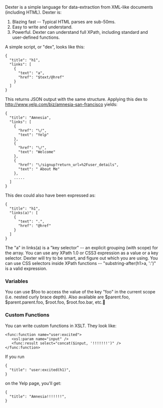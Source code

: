 Dexter is a simple language for data-extraction from XML-like documents (including HTML).  Dexter is:

1. Blazing fast -- Typical HTML parses are sub-50ms.
2. Easy to write and understand.
3. Powerful.  Dexter can understand full XPath, including standard and user-defined functions.


A simple script, or "dex", looks like this:

    {
      "title": "h1",
      "links": [
        {
          "text": "a",
          "href": "$text/@href"
        }
      ]
    }

This returns JSON output with the same structure.  Applying this dex to http://www.yelp.com/biz/amnesia-san-francisco yields:

    {
      "title": "Amnesia",
      "links": [
        {
          "href": "\/",
          "text": "Yelp"
        },
        {
          "href": "\/",
          "text": "Welcome"
        },
        {
          "href": "\/signup?return_url=%2Fuser_details",
          "text": " About Me"
        },
        .....
      ]
    }

This dex could also have been expressed as:

    {
      "title": "h1",
      "links(a)": [
        {
          "text": ".",
          "href": "@href"
        }
      ]
    }

The "a" in links(a) is a "key selector" -- an explicit grouping (with scope) for the array.  You can use any XPath 1.0 or CSS3 expression as a value or a key selector.  Dexter will try to be smart, and figure out which you are using.  You can use CSS selectors inside XPath functions -- "substring-after(h1>a, ':')" is a valid expression.

### Variables

You can use $foo to access the value of the key "foo" in the current scope (i.e. nested curly brace depth).  Also available are $parent.foo, $parent.parent.foo, $root.foo, $root.foo.bar, etc.


### Custom Functions 

You can write custom functions in XSLT.  They look like:

    <func:function name="user:excited">
       <xsl:param name="input" />
       <func:result select="concat($input, '!!!!!!!')" />
    </func:function>
    
If you run

    {
      "title": "user:excited(h1)",
    }
    
on the Yelp page, you'll get:

    {
      "title": "Amnesia!!!!!!!",
    }
    